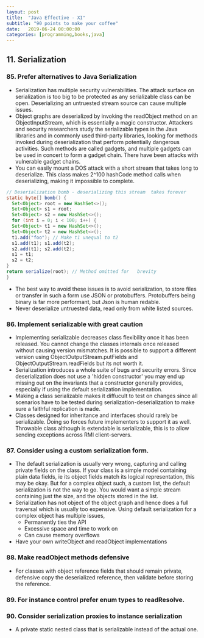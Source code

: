 ```yaml
---
layout: post
title:  "Java Effective - XI"
subtitle: "90 points to make your coffee"
date:   2019-06-24 00:00:00
categories: [programming,books,java]
---
```


## 11. Serialization

### 85. Prefer alternatives to Java Serialization
  - Serialization has multiple security vulnerabilities. The attack surface on serialization is too big to be protected as any serializable class can be open. Deserializing an untruested stream source can cause multiple  issues.
  - Object graphs are deserialized by invoking the readObject method on an ObjectInputStream, which is essentially a magic constructor. Attackers and security researchers study the serializable types in the Java libraries and in commonly used third-party libraries, looking for methods invoked during deserialization that perform potentially dangerous activities. Such methods are called gadgets, and multiple gadgets can be used in concert to form a gadget chain. There have been attacks with vulnerable gadget chains.
  - You can easily mount a DOS attack with a  short stream that takes long to deserialize. This class makes 2^100 hashCode method calls when deserializing, making it impossible to complete.
  ```JAVA
  // Deserialization bomb - deserializing this stream  takes forever
  static byte[] bomb() {
    Set<Object> root = new HashSet<>();
    Set<Object> s1 = root;
    Set<Object> s2 = new HashSet<>();
    for (int i = 0; i < 100; i++) {
    Set<Object> t1 = new HashSet<>();
    Set<Object> t2 = new HashSet<>();
    t1.add("foo"); // Make t1 unequal to t2
    s1.add(t1); s1.add(t2);
    s2.add(t1); s2.add(t2);
    s1 = t1;
    s2 = t2;
  }
  return serialize(root); // Method omitted for   brevity
  }
  ```
  - The best way to avoid these issues is to avoid serialization, to store files or transfer in such a form use JSON or protobuffers. Protobuffers being binary is far more performant, but Json is human redable.
  - Never deserialize untruested data,  read only from white listed sources.

### 86. Implement serializable with great caution
  - Implementing serializable decreases class flexibility once it has been released. You cannot change the classes internals once released without causing version mismatches. It is possible to support a different version using ObjectOutputStream.putFields and ObjectOutputStream.readFields but its not worth it.
  - Serialization introduces a whole suite of bugs and security errors. Since deserialization does not use a 'hidden constructor' you may end up missing out on the invariants that a constructor generally provides, especially if using the default serialization implementation.
  - Making a class serializable makes it diffucult to test on changes since all scenarios have to be tested during serialization-deserialization to make sure a faithful replication is made.
  - Classes designed for inheritance and interfaces should rarely be serializable. Doing so forces future implementers to support it as well.  Throwable class although is extendable is serializable, this is to allow sending exceptions across RMI client-servers.

### 87. Consider using a custom serialization form.
  - The default serialization is usually very wrong, capturing and calling private fields on the class. If your class is a simple model containing plain data fields, ie its object fields match its logical representation, this may be okay. But for a complex object such, a custom list, the default serialization is not the way to go. You would want a simple stream containing just the size, and the objects stored in the list.
  - Serialization has not object of the object graph and hence does a full traversal which is usually too expensive. Using default serialization for a complex object has multiple issues,
    - Permanently ties the API
    - Excessive space and time to work on
    - Can cause memory overflows
  -  Have your own writeObject and readObject implementations

### 88. Make readObject methods defensive
  - For classes with object reference fields that should remain private, defensive copy the deserialized reference, then validate before storing the reference.

### 89. For instance control prefer enum types to readResolve.  

### 90. Consider serialization proxies to instance serialization
  - A private static nested class that is serializable instead of the actual one.
